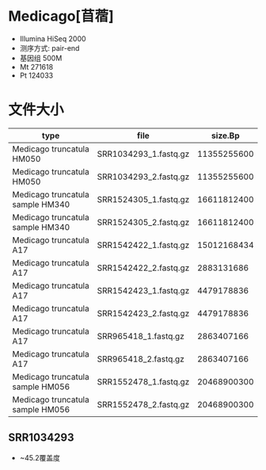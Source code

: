 # Medicago[苜蓿]
+ Illumina HiSeq 2000
+ 测序方式: pair-end
+ 基因组 500M
+ Mt	271618
+ Pt	124033

# 文件大小
| type | file | size.Bp |
| --- | --- | --- |
| Medicago truncatula HM050 | SRR1034293_1.fastq.gz | 11355255600 |
| Medicago truncatula HM050 | SRR1034293_2.fastq.gz | 11355255600 |
| Medicago truncatula sample HM340 | SRR1524305_1.fastq.gz | 16611812400 |
| Medicago truncatula sample HM340| SRR1524305_2.fastq.gz | 16611812400 |
| Medicago truncatula A17 | SRR1542422_1.fastq.gz | 15012168434 |
| Medicago truncatula A17 | SRR1542422_2.fastq.gz |  2883131686 |
| Medicago truncatula A17 | SRR1542423_1.fastq.gz |  4479178836 |
| Medicago truncatula A17 | SRR1542423_2.fastq.gz |  4479178836 |
| Medicago truncatula A17 | SRR965418_1.fastq.gz  |  2863407166 |
| Medicago truncatula A17 | SRR965418_2.fastq.gz  |  2863407166 |
| Medicago truncatula sample HM056 | SRR1552478_1.fastq.gz | 20468900300 |
| Medicago truncatula sample HM056 | SRR1552478_2.fastq.gz | 20468900300 |

## SRR1034293
+ ~45.2覆盖度

```bash

```
